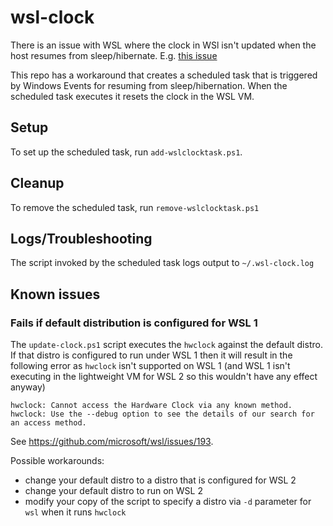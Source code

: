 # wsl-clock

There is an issue with WSL where the clock in WSl isn't updated when the host resumes from sleep/hibernate. E.g. [this issue](https://github.com/microsoft/WSL/issues/4245)

This repo has a workaround that creates a scheduled task that is triggered by Windows Events for resuming from sleep/hibernation. When the scheduled task executes it resets the clock in the WSL VM.

## Setup

To set up the scheduled task, run `add-wslclocktask.ps1`.

## Cleanup

To remove the scheduled task, run `remove-wslclocktask.ps1`

## Logs/Troubleshooting

The script invoked by the scheduled task logs output to `~/.wsl-clock.log`

## Known issues

### Fails if default distribution is configured for WSL 1

The `update-clock.ps1` script executes the `hwclock` against the default distro. If that distro is configured to run under WSL 1 then it will result in the following error as `hwclock` isn't supported on WSL 1 (and WSL 1 isn't executing in the lightweight VM for WSL 2 so this wouldn't have any effect anyway)

```log
hwclock: Cannot access the Hardware Clock via any known method.
hwclock: Use the --debug option to see the details of our search for an access method.
```

See <https://github.com/microsoft/wsl/issues/193>.

Possible workarounds:

* change your default distro to a distro that is configured for WSL 2
* change your default distro to run on WSL 2
* modify your copy of the script to specify a distro via `-d` parameter for `wsl` when it runs `hwclock`
